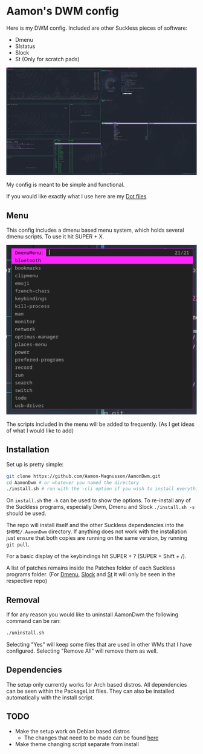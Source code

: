# Aamon's DWM config

Here is my DWM config.
Included are other Suckless pieces of software:

- Dmenu
- Slstatus
- Slock
- St (Only for scratch pads)

![Screen shot of config](GeneralView.png)

My config is meant to be simple and functional.

If you would like exactly what I use here are my [Dot files](https://github.com/Aamon-Magnusson/Dotfiles)

## Menu

This config includes a dmenu based menu system, which holds several dmenu scripts. To use it hit SUPER + X.

![Screen shot of menu](dmenuMenu.png)

The scripts included in the menu will be added to frequently. (As I get ideas of what I would like to add)

## Installation

Set up is pretty simple:

```bash
git clone https://github.com/Aamon-Magnusson/AamonDwm.git
cd AamonDwm # or whatever you named the directory
./install.sh # run with the -cli option if you wish to install everything
```

On `install.sh` the `-h` can be used to show the options.
To re-install any of the Suckless programs, especially Dwm, Dmenu and Slock `./install.sh -s` should be used.

The repo will install itself and the other Suckless dependencies into the `$HOME/.AamonDwm` directory.
If anything does not work with the installation just ensure that both copies are running on the same version, by running `git pull`.

For a basic display of the keybindings hit SUPER + ? (SUPER + Shift + /).

A list of patches remains inside the Patches folder of each Suckless programs folder.
(For [Dmenu](https://github.com/Aamon-Magnusson/AamonDmenu), [Slock](https://github.com/Aamon-Magnusson/AamonSlock) and [St](https://github.com/Aamon-Magnusson/AamonSt) it will only be seen in the respective repo)

## Removal

If for any reason you would like to uninstall AamonDwm the following command can be ran:

```bash
./uninstall.sh
```

Selecting "Yes" will keep some files that are used in other WMs that I have configured. Selecting "Remove All" will remove them as well.

## Dependencies

The setup only currently works for Arch based distros.
All dependencies can be seen within the PackageList files.
They can also be installed automatically with the install script.

## TODO

- Make the setup work on Debian based distros
	- The changes that need to be made can be found [here](./todo-ubuntu-dwm.md)
- Make theme changing script separate from install
